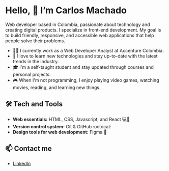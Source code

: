 # Hello, 👋 I’m Carlos Machado
Web developer based in Colombia, passionate about technology and creating digital products. I specialize in front-end development. My goal is to build friendly, responsive, and accessible web applications that help people solve their problems.

- 👨‍💻 I currently work as a Web Developer Analyst at Accenture Colombia.
- 🚀 I love to learn new technologies and stay up-to-date with the latest trends in the industry.
- 🎓 I'm a self-taught student and stay updated through courses and personal projects.
- 🎮 When I'm not programming, I enjoy playing video games, watching movies, reading, and learning new things.

## 🛠️ Tech and Tools
- <strong>Web essentials:</strong> HTML, CSS, Javascript, and React 💻📱
- <strong>Version control system:</strong> Git & GitHub :octocat:
- <strong>Design tools for web development:</strong> Figma :art:

## :mailbox: Contact me
- [LinkedIn](https://bit.ly/3cP0iGN)

<!---
Kusagui/Kusagui is a ✨ special ✨ repository because its `README.md` (this file) appears on your GitHub profile.
You can click the Preview link to take a look at your changes.
--->
